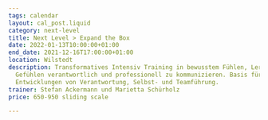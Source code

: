 ```yaml
---
tags: calendar
layout: cal_post.liquid
category: next-level
title: Next Level > Expand the Box
date: 2022-01-13T10:00:00+01:00
end_date: 2021-12-16T17:00:00+01:00
location: Wilstedt
description: Transformatives Intensiv Training in bewusstem Fühlen, Lernraum um mit
  Gefühlen verantwortlich und professionell zu kommunizieren. Basis für alle weiteren
  Entwicklungen von Verantwortung, Selbst- und Teamführung.
trainer: Stefan Ackermann und Marietta Schürholz
price: 650-950 sliding scale

---
```

